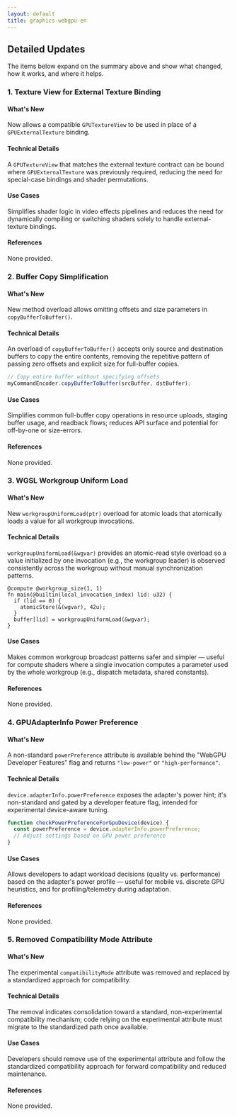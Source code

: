 ```yaml
---
layout: default
title: graphics-webgpu-en
---
```


## Detailed Updates

The items below expand on the summary above and show what changed, how it works, and where it helps.

### 1. Texture View for External Texture Binding

#### What's New
Now allows a compatible `GPUTextureView` to be used in place of a `GPUExternalTexture` binding.

#### Technical Details
A `GPUTextureView` that matches the external texture contract can be bound where `GPUExternalTexture` was previously required, reducing the need for special-case bindings and shader permutations.

#### Use Cases
Simplifies shader logic in video effects pipelines and reduces the need for dynamically compiling or switching shaders solely to handle external-texture bindings.

#### References
None provided.

### 2. Buffer Copy Simplification

#### What's New
New method overload allows omitting offsets and size parameters in `copyBufferToBuffer()`.

#### Technical Details
An overload of `copyBufferToBuffer()` accepts only source and destination buffers to copy the entire contents, removing the repetitive pattern of passing zero offsets and explicit size for full-buffer copies.

```javascript
// Copy entire buffer without specifying offsets
myCommandEncoder.copyBufferToBuffer(srcBuffer, dstBuffer);
```

#### Use Cases
Simplifies common full-buffer copy operations in resource uploads, staging buffer usage, and readback flows; reduces API surface and potential for off-by-one or size-errors.

#### References
None provided.

### 3. WGSL Workgroup Uniform Load

#### What's New
New `workgroupUniformLoad(ptr)` overload for atomic loads that atomically loads a value for all workgroup invocations.

#### Technical Details
`workgroupUniformLoad(&wgvar)` provides an atomic-read style overload so a value initialized by one invocation (e.g., the workgroup leader) is observed consistently across the workgroup without manual synchronization patterns.

```wgsl
@compute @workgroup_size(1, 1)
fn main(@builtin(local_invocation_index) lid: u32) {
  if (lid == 0) {
    atomicStore(&(wgvar), 42u);
  }
  buffer[lid] = workgroupUniformLoad(&wgvar);
}
```

#### Use Cases
Makes common workgroup broadcast patterns safer and simpler — useful for compute shaders where a single invocation computes a parameter used by the whole workgroup (e.g., dispatch metadata, shared constants).

#### References
None provided.

### 4. GPUAdapterInfo Power Preference

#### What's New
A non-standard `powerPreference` attribute is available behind the "WebGPU Developer Features" flag and returns `"low-power"` or `"high-performance"`.

#### Technical Details
`device.adapterInfo.powerPreference` exposes the adapter's power hint; it's non-standard and gated by a developer feature flag, intended for experimental device-aware tuning.

```javascript
function checkPowerPreferenceForGpuDevice(device) {
  const powerPreference = device.adapterInfo.powerPreference;
  // Adjust settings based on GPU power preference
}
```

#### Use Cases
Allows developers to adapt workload decisions (quality vs. performance) based on the adapter's power profile — useful for mobile vs. discrete GPU heuristics, and for profiling/telemetry during adaptation.

#### References
None provided.

### 5. Removed Compatibility Mode Attribute

#### What's New
The experimental `compatibilityMode` attribute was removed and replaced by a standardized approach for compatibility.

#### Technical Details
The removal indicates consolidation toward a standard, non-experimental compatibility mechanism; code relying on the experimental attribute must migrate to the standardized path once available.

#### Use Cases
Developers should remove use of the experimental attribute and follow the standardized compatibility approach for forward compatibility and reduced maintenance.

#### References
None provided.
